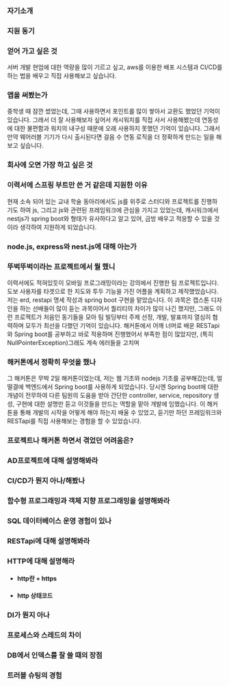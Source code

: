### 자기소개

### 지원 동기

### 얻어 가고 싶은 것
서버 개발 현업에 대한 역량을 많이 기르고 싶고, aws를 이용한 배포 시스템과 CI/CD를 하는 법을 배우고 직접 사용해보고 싶습니다.
### 앱을 써봤는가
중학생 때 잠깐 썼었는데, 그때 사용하면서 포인트를 많이 쌓아서 교환도 했었던 기억이 있습니다. 그래서 더 잘 사용해보자 싶어서 캐시워치를 직접 사서 사용해봤는데 연동성에 대한 불편함과 워치의 내구성 때문에 오래 사용하지 못했던 기억이 있습니다. 그래서 만약 웨어러블 기기가 다시 출시된다면 걸음 수 연동 로직을 더 정확하게 만드는 일을 해보고 싶습니다.
### 회사에 오면 가장 하고 싶은 것

### 이력서에 스프링 부트만 쓴 거 같은데 지원한 이유
현재 소속 되어 있는 교내 학술 동아리에서도 js를 위주로 스터디와 프로젝트를 진행하기도 하여 js, 그리고 js와 관련된 프레임워크에 관심을 가지고 있었는데, 캐시워크에서 nestjs가 spring boot와 형태가 유사하다고 알고 있어, 금방 배우고 적응할 수 있을 것이라 생각하여 지원하게 되었습니다.
### node.js, express와 nest.js에 대해 아는가

### 뚜벅뚜벅이라는 프로젝트에서 뭘 했니
이력서에도 적혀있듯이 모바일 프로그래밍이라는 강의에서 진행한 팀 프로젝트입니다. 도보 사용자를 타겟으로 한 지도와 투두 기능을 가진 어플을 계획하고 제작했었습니다. 저는 erd, restapi 명세 작성과 spring boot 구현을 맡았습니다. 이 과목은 캡스톤 디자인을 하는 선배들이 많이 듣는 과목이어서 퀄리티의 차이가 많이 나긴 했지만, 그래도 이런 프로젝트가 처음인 동기들을 모아 팀 빌딩부터 주제 선정, 개발, 발표까지 열심히 협력하며 모두가 최선을 다했던 기억이 있습니다. 해커톤에서 어깨 너머로 배운 RESTapi와 Spring boot를 공부하고 바로 적용하며 진행했어서 부족한 점이 많았지만, (특히 NullPointerException)그래도 계속 에러들을 고치며 
### 해커톤에서 정확히 무엇을 했나
그 해커톤은 무박 2일 해커톤이었는데, 저는 웹 기초와 nodejs 기초를 공부해갔는데, 얼떨결에 백엔드에서 Spring boot를 사용하게 되었습니다. 당시엔 Spring boot에 대한 개념이 전무하여 다른 팀원의 도움을 받아 간단한 controller, service, repository 생성, 구현에 대한 설명만 듣고 이것들을 만드는 역할을 맡아 개발에 임했습니다. 이 해커톤을 통해 개발의 시작을 어떻게 해야 하는지 배울 수 있었고, 듣기만 하던 프레임워크와 RESTapi를 직접 사용해보는 경험을 할 수 있었습니다.
### 프로젝트나 해커톤 하면서 겪었던 어려움은?

### AD프로젝트에 대해 설명해봐라

### CI/CD가 뭔지 아나/해봤나

### 함수형 프로그래밍과 객체 지향 프로그래밍을 설명해봐라

### SQL 데이터베이스 운영 경험이 있나

### RESTapi에 대해 설명해봐라

### HTTP에 대해 설명해라
- #### http란 + https

- #### http 상태코드

### DI가 뭔지 아나

### 프로세스와 스레드의 차이

### DB에서 인덱스를 잘 쓸 때의 장점

### 트러블 슈팅의 경험

